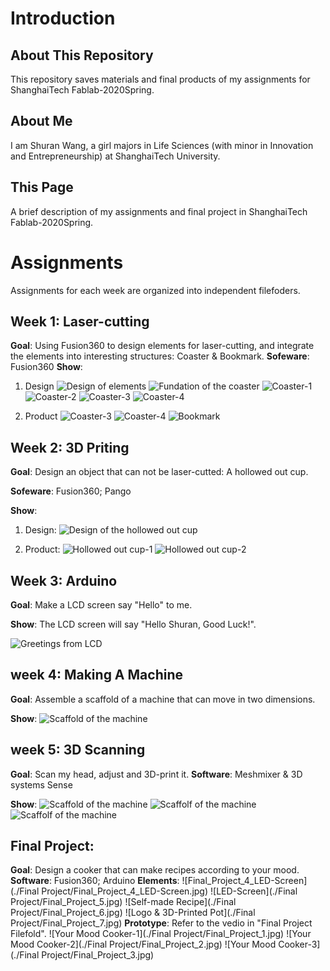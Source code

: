# Introduction

## About This Repository
This repository saves materials and final products of my assignments for ShanghaiTech Fablab-2020Spring.

## About Me
I am Shuran Wang, a girl majors in Life Sciences (with minor in Innovation and Entrepreneurship) at ShanghaiTech University.

## This Page
A brief description of my assignments and final project in ShanghaiTech Fablab-2020Spring.


# Assignments
Assignments for each week are organized into independent filefoders.


## Week 1: Laser-cutting
**Goal**: Using Fusion360 to design elements for laser-cutting, and integrate the elements into interesting structures: Coaster & Bookmark. 
**Sofeware**: Fusion360
**Show**: 


1. Design
  ![Design of elements](./Week1_Laser-Cutting/Pictures/Design.png)
  ![Fundation of the coaster](./Week1_Laser-Cutting/Pictures/Laser_Cutting_1.jpg)
  ![Coaster-1](./Week1_Laser-Cutting/Pictures/Laser_Cutting_2.jpg)
  ![Coaster-2](./Week1_Laser-Cutting/Pictures/Laser_Cutting_5.jpg)
  ![Coaster-3](./Week1_Laser-Cutting/Pictures/shuqian.jpg)
  ![Coaster-4](./Week1_Laser-Cutting/Pictures/beidian.jpg)


2. Product
  ![Coaster-3](./Week1_Laser-Cutting/Pictures/Laser_Cutting_3.jpg)
  ![Coaster-4](./Week1_Laser-Cutting/Pictures/Laser_Cutting_4.jpg)
  ![Bookmark](./Week1_Laser-Cutting/Pictures/Laser_Cutting_6.jpg)


## Week 2: 3D Priting

**Goal**: Design an object that can not be laser-cutted: A hollowed out cup.

**Sofeware**: Fusion360; Pango

**Show**:
1. Design:
  ![Design of the hollowed out cup](./Week2_3D-Printing/Pictures/Design.png)

2. Product:
  ![Hollowed out cup-1](./Week2_3D-Printing/Pictures/Hollowed_Out_Cup_1.jpg)
![Hollowed out cup-2](./Week2_3D-Printing/Pictures/Hollowed_Out_Cup_2.jpg)

## Week 3: Arduino

**Goal**: Make a LCD screen say "Hello" to me.

**Show**:
The LCD screen will say "Hello Shuran, Good Luck!".

![Greetings from LCD](./Week3_Aduino/Pictures/Aduino.jpg)


## week 4: Making A Machine

**Goal**: Assemble a scaffold of a machine that can move in two dimensions.

**Show**:
![Scaffold of the machine](./Week4_Making-A-Machine/Making-A-Machine_1.jpg) 


## week 5: 3D Scanning

**Goal**: Scan my head, adjust and 3D-print it.
**Software**: Meshmixer & 3D systems Sense

**Show**:
![Scaffold of the machine](./Week5_3D-Scaning/3D-Scaning_1.jpg) 
![Scaffolf of the machine](./Week5_3D-Scaning/3D-Scaning_2.jpg)
![Scaffolf of the machine](./Week5_3D-Scaning/3D-Scaning_3.jpg) 


## Final Project: 
**Goal**: Design a cooker that can make recipes according to your mood.
**Software**: Fusion360; Arduino
**Elements**:
![Final_Project_4_LED-Screen](./Final Project/Final_Project_4_LED-Screen.jpg) 
![LED-Screen](./Final Project/Final_Project_5.jpg) 
![Self-made Recipe](./Final Project/Final_Project_6.jpg) 
![Logo & 3D-Printed Pot](./Final Project/Final_Project_7.jpg) 
**Prototype**: Refer to the vedio in "Final Project Filefold".
![Your Mood Cooker-1](./Final Project/Final_Project_1.jpg) 
![Your Mood Cooker-2](./Final Project/Final_Project_2.jpg) 
![Your Mood Cooker-3](./Final Project/Final_Project_3.jpg) 